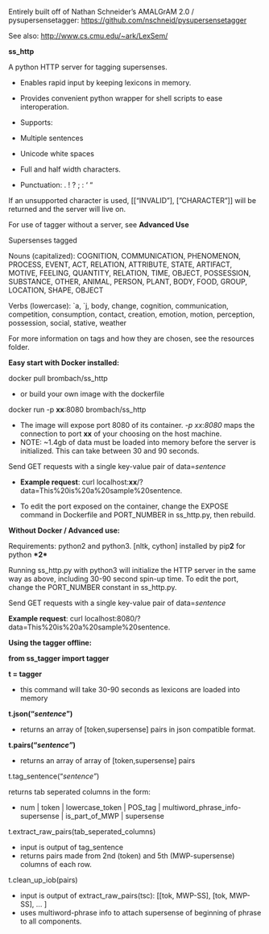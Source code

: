 Entirely built off of Nathan Schneider’s AMALGrAM 2.0 /
pysupersensetagger:
<https://github.com/nschneid/pysupersensetagger>

See also: <http://www.cs.cmu.edu/~ark/LexSem/>





**ss\_http**

A python HTTP server for tagging supersenses.

-   Enables rapid input by keeping lexicons in memory.
-   Provides convenient python wrapper for shell scripts to ease
    interoperation.



-   Supports:
-   Multiple sentences
-   Unicode white spaces
-   Full and half width characters.
-   Punctuation: . ! ? ; : ‘ “

If an unsupported character is used, \[\[“INVALID”\], \[”CHARACTER”\]\]
will be returned and the server will live on.



For use of tagger without a server, see **Advanced Use**



Supersenses tagged

Nouns (capitalized): COGNITION, COMMUNICATION, PHENOMENON, PROCESS,
EVENT, ACT, RELATION, ATTRIBUTE, STATE, ARTIFACT, MOTIVE, FEELING,
QUANTITY, RELATION, TIME, OBJECT, POSSESSION, SUBSTANCE, OTHER, ANIMAL,
PERSON, PLANT, BODY, FOOD, GROUP, LOCATION, SHAPE, OBJECT



Verbs (lowercase): \`a, \`j, body, change, cognition, communication,
competition, consumption, contact, creation, emotion, motion,
perception, possession, social, stative, weather



For more information on tags and how they are chosen, see the resources
folder.



**Easy start with Docker installed:**

docker pull brombach/ss\_http

-   or build your own image with the dockerfile

docker run -p **xx**:8080 brombach/ss\_http

-   The image will expose port 8080 of its container. *-p xx:8080* maps
    the connection to port **xx** of your choosing on the host machine.
-   NOTE: \~1.4gb of data must be loaded into memory before the server
    is initialized. This can take between 30 and 90 seconds.



Send GET requests with a single key-value pair of data=*sentence*

-   **Example request**: curl
    localhost:**xx**/?data=This%20is%20a%20sample%20sentence.

-   To edit the port exposed on the container, change the EXPOSE command
    in Dockerfile and PORT\_NUMBER in ss\_http.py, then rebuild.



**Without Docker / Advanced use:**

Requirements: python2 and python3. \[nltk, cython\] installed by
pip**2** for python **\*2\***



Running ss\_http.py with python3 will initialize the HTTP server in the
same way as above, including 30-90 second spin-up time. To edit the
port, change the PORT\_NUMBER constant in ss\_http.py.



Send GET requests with a single key-value pair of data=*sentence*

**Example request**: curl
localhost:8080/?data=This%20is%20a%20sample%20sentence.


**Using the tagger offline:**

**from ss\_tagger import tagger**

**t = tagger**

-   this command will take 30-90 seconds as lexicons are loaded into
    memory

**t.json(“*sentence*”)**

-   returns an array of \[token,supersense\] pairs in json compatible
    format.

**t.pairs(“*sentence”*)**

-   returns an array of array of \[token,supersense\] pairs

t.tag\_sentence(“*sentence”*)

returns tab seperated columns in the form:

-   num | token | lowercase\_token | POS\_tag |
    multiword\_phrase\_info-supersense | is\_part\_of\_MWP | supersense

t.extract\_raw\_pairs(tab\_seperated\_columns)

-   input is output of tag\_sentence
-   returns pairs made from 2nd (token) and 5th (MWP-supersense) columns
    of each row.

t.clean\_up\_iob(pairs)

-   input is output of extract\_raw\_pairs(tsc): \[\[tok, MWP-SS\],
    \[tok, MWP-SS\], ... \]
-   uses multiword-phrase info to attach supersense of beginning of
    phrase to all components.



